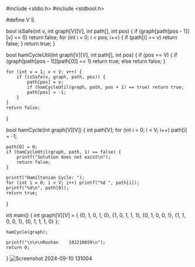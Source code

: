 #include <stdio.h>
#include <stdbool.h>

#define V 5

bool isSafe(int v, int graph[V][V], int path[], int pos) {
    if (graph[path[pos - 1]][v] == 0) return false;
    for (int i = 0; i < pos; i++) {
        if (path[i] == v) return false;
    }
    return true;
}

bool hamCycleUtil(int graph[V][V], int path[], int pos) {
    if (pos == V) {
        if (graph[path[pos - 1]][path[0]] == 1) return true;
        else return false;
    }

    for (int v = 1; v < V; v++) {
        if (isSafe(v, graph, path, pos)) {
            path[pos] = v;
            if (hamCycleUtil(graph, path, pos + 1) == true) return true;
            path[pos] = -1;
        }
    }
    return false;
}

bool hamCycle(int graph[V][V]) {
    int path[V];
    for (int i = 0; i < V; i++) path[i] = -1;

    path[0] = 0;
    if (hamCycleUtil(graph, path, 1) == false) {
        printf("Solution does not exist\n");
        return false;
    }

    printf("Hamiltonian Cycle: ");
    for (int i = 0; i < V; i++) printf("%d ", path[i]);
    printf("%d\n", path[0]);
    return true;
}

int main() {
    int graph[V][V] = {
        {0, 1, 0, 1, 0},
        {1, 0, 1, 1, 1},
        {0, 1, 0, 0, 1},
        {1, 1, 0, 0, 1},
        {0, 1, 1, 1, 0}
    };

    hamCycle(graph);
    
    printf("\n\n\nRoshan    192210659\n");
    return 0;
}
![Screenshot 2024-09-10 131004](https://github.com/user-attachments/assets/e0510510-753b-4274-b455-c2450f0c3d81)
